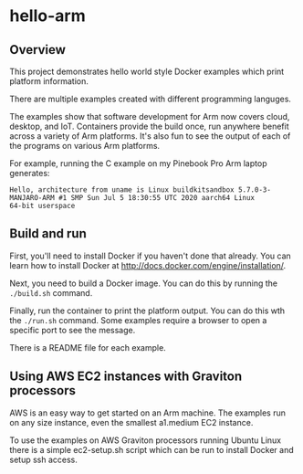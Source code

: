 # hello-arm

## Overview

This project demonstrates hello world style Docker examples which print platform information.

There are multiple examples created with different programming languges. 

The examples show that software development for Arm now covers cloud, desktop, and IoT. Containers provide the build once, run anywhere benefit across a variety of Arm platforms. It's also fun to see the output of each of the programs on various Arm platforms. 

For example, running the C example on my Pinebook Pro Arm laptop generates:

```console
Hello, architecture from uname is Linux buildkitsandbox 5.7.0-3-MANJARO-ARM #1 SMP Sun Jul 5 18:30:55 UTC 2020 aarch64 Linux
64-bit userspace
```

## Build and run 

First, you'll need to install Docker if you haven't done that already. You can
learn how to install Docker at http://docs.docker.com/engine/installation/.

Next, you need to build a Docker image. You can do this by running the
`./build.sh` command.

Finally, run the container to print the platform output. You can do this wth the
`./run.sh` command. Some examples require a browser to open a specific port to see the message. 

There is a README file for each example.

## Using AWS EC2 instances with Graviton processors

AWS is an easy way to get started on an Arm machine. The examples run on any size instance, even the smallest a1.medium EC2 instance.

To use the examples on AWS Graviton processors running Ubuntu Linux there is a simple ec2-setup.sh script which can be run to install Docker and setup ssh access.

